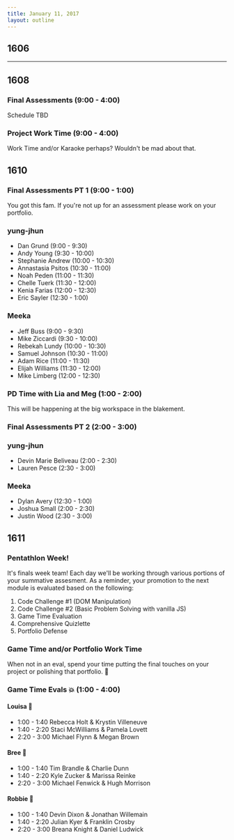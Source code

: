 ```yaml
---
title: January 11, 2017
layout: outline
---
```


## 1606

***

## 1608

### Final Assessments (9:00 - 4:00)

Schedule TBD

### Project Work Time (9:00 - 4:00)

Work Time and/or Karaoke perhaps? Wouldn't be mad about that.

## 1610

### Final Assessments PT 1 (9:00 - 1:00)

You got this fam.
If you're not up for an assessment please work on your portfolio.

### yung-jhun

* Dan Grund (9:00 - 9:30)
* Andy Young (9:30 - 10:00)
* Stephanie Andrew (10:00 - 10:30)
* Annastasia Psitos (10:30 - 11:00)
* Noah Peden (11:00 - 11:30)
* Chelle Tuerk (11:30 - 12:00)
* Kenia Farias (12:00 - 12:30)
* Eric Sayler (12:30 - 1:00)

### Meeka

* Jeff Buss (9:00 - 9:30)
* Mike Ziccardi (9:30 - 10:00)
* Rebekah Lundy (10:00 - 10:30)
* Samuel Johnson (10:30 - 11:00)
* Adam Rice (11:00 - 11:30)
* Elijah Williams (11:30 - 12:00)
* Mike Limberg (12:00 - 12:30)

### PD Time with Lia and Meg (1:00 - 2:00)

This will be happening at the big workspace in the blakement.

### Final Assessments PT 2 (2:00 - 3:00)

### yung-jhun

* Devin Marie Beliveau (2:00 - 2:30)
* Lauren Pesce (2:30 - 3:00)

### Meeka

* Dylan Avery (12:30 - 1:00)
* Joshua Small (2:00 - 2:30)
* Justin Wood (2:30 - 3:00)

## 1611

### Pentathlon Week!
It's finals week team! Each day we'll be working through various portions of your summative assesment. As a reminder, your promotion to the next module is evaluated based on the following:

1. Code Challenge #1 (DOM Manipulation)
2. Code Challenge #2 (Basic Problem Solving with vanilla JS)
3. Game Time Evaluation
4. Comprehensive Quizlette
5. Portfolio Defense

### Game Time and/or Portfolio Work Time
When not in an eval, spend your time putting the final touches on your project or polishing that portfolio. :gem:

### Game Time Evals :boom: (1:00 - 4:00)

#### Louisa :hear_no_evil:
- 1:00 - 1:40 Rebecca Holt & Krystin Villeneuve
- 1:40 - 2:20 Staci McWilliams & Pamela Lovett
- 2:20 - 3:00 Michael Flynn & Megan Brown

#### Bree :see_no_evil:
- 1:00 - 1:40 Tim Brandle & Charlie Dunn
- 1:40 - 2:20 Kyle Zucker & Marissa Reinke
- 2:20 - 3:00 Michael Fenwick & Hugh Morrison

#### Robbie :speak_no_evil:
- 1:00 - 1:40 Devin Dixon & Jonathan Willemain
- 1:40 - 2:20 Julian Kyer & Franklin Crosby
- 2:20 - 3:00 Breana Knight & Daniel Ludwick
